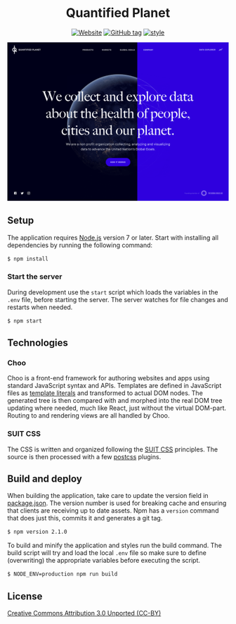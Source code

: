 <div align="center">

# Quantified Planet

[![Website](https://img.shields.io/website-up-down-green-red/http/shields.io.svg?label=quantifiedplanet.org&style=flat-square)](https://www.quantifiedplanet.org) [![GitHub tag](https://img.shields.io/github/tag/codeandconspire/quantifiedplanet.org.svg?style=flat-square)](https://github.com/codeandconspire/quantifiedplanet.org/releases) [![style](https://img.shields.io/badge/code%20style-standard-brightgreen.svg?style=flat-square)](https://standardjs.com)

![Screenshot](lib/assets/screenshot.png)

</div>

## Setup

The application requires [Node.js](https://nodejs.org) version 7 or later. Start with installing all dependencies by running the following command:

```bash
$ npm install
```

### Start the server

During development use the `start` script which loads the variables in the `.env` file, before starting the server. The server watches for file changes and restarts when needed.

```bash
$ npm start
```

## Technologies

### Choo

Choo is a front-end framework for authoring websites and apps using standard JavaScript syntax and APIs. Templates are defined in JavaScript files as [template literals](https://developer.mozilla.org/en-US/docs/Web/JavaScript/Reference/Template_literals) and transformed to actual DOM nodes. The generated tree is then compared with and morphed into the real DOM tree updating where needed, much like React, just without the virtual DOM-part. Routing to and rendering views are all handled by Choo.

### SUIT CSS

The CSS is written and organized following the [SUIT CSS](https://suitcss.github.io/) principles. The source is then processed with a few [postcss](https://github.com/postcss/postcss) plugins.

## Build and deploy

When building the application, take care to update the version field in [package.json](package.json). The version number is used for breaking cache and ensuring that clients are receiving up to date assets. Npm has a `version` command that does just this, commits it and generates a git tag.

```bash
$ npm version 2.1.0
```

To build and minify the application and styles run the build command. The build script will try and load the local `.env` file so make sure to define (overwriting) the appropriate variables before executing the script.

```bash
$ NODE_ENV=production npm run build
```

## License

[Creative Commons Attribution 3.0 Unported (CC-BY)](https://tldrlegal.com/license/creative-commons-attribution-(cc))
